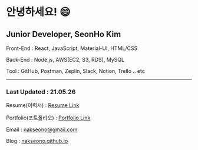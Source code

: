 # 안녕하세요! 😄

## Junior Developer, SeonHo Kim

Front-End : React, JavaScript, Material-UI, HTML/CSS

Back-End : Node.js, AWS(EC2, S3, RDS), MySQL

Tool : GitHub, Postman, Zeplin, Slack, Notion, Trello .. etc

---
### Last Updated : 21.05.26

Resume(이력서) : [Resume Link](https://bit.ly/2GcjzEb) 

Portfolio(포트폴리오) : [Portfolio Link](https://bit.ly/3nLcxYe)

Email : nakseono@gmail.com

Blog : [nakseono.github.io](https://nakseono.github.io)
